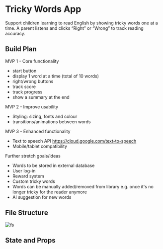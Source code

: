 # Tricky Words App

Support children learning to read English by showing tricky words one at a time. A parent listens and clicks “Right” or “Wrong” to track reading accuracy.

##   Build Plan

MVP 1 - Core functionality
- start button
- display 1 word at a time (total of 10 words)
- right/wrong buttons
- track score
- track progress
- show a summary at the end

MVP 2 - Improve usability
- Styling: sizing, fonts and colour
- transitions/animations between words

MVP 3 - Enhanced functionality
- Text to speech API https://cloud.google.com/text-to-speech
- Mobile/tablet compatibility

Further stretch goals/ideas
- Words to be stored in external database
- User log-in
- Reward system
- Custom tricky words
- Words can be manually added/removed from library e.g. once it's no longer tricky for the reader anymore
- AI suggestion for new words

## File Structure

![fs](https://github.com/user-attachments/assets/02f2e028-5946-4e19-818b-d98ad0a9a381)

## State and Props

